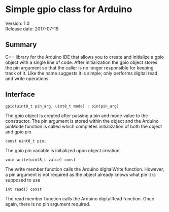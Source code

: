 # Simple gpio class for Arduino

Version: 1.0 <br>
Release date: 2017-07-19 <br>

## Summary

C++ library for the Arduino IDE that allows you to create and initialize a gpio object with a single line of code.  After initialization the gpio object stores the pin argument so that the caller is no longer responsible for keeping track of it.  Like the name suggests it is simple; only performs digital read and write operations.

## Interface

```
gpio(uint8_t pin_arg, uint8_t mode) : pin(pin_arg)
```

The gpio object is created after passing a pin and mode value to the constructor.  The pin argument is stored within the object and the Arduino pinMode function is called which completes initialization of both the object and gpio pin.

```
const uint8_t pin;
```

The gpio pin variable is initialized upon object creation.

```
void write(uint8_t value) const
```

The write member function calls the Arduino digitalWrite function.  However, a pin argument is not required as the object already knows what pin it is supposed to use

```
int read() const
```

The read member function calls the Arduino digitalRead function.  Once again, there is no pin argument required.
